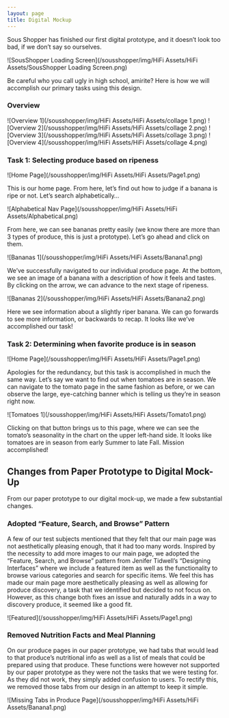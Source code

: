 ```yaml
---
layout: page
title: Digital Mockup
---
```


Sous Shopper has finished our first digital prototype, and it doesn’t look too bad, if we don’t say so ourselves.

![SousShopper Loading Screen](/sousshopper/img/HiFi Assets/HiFi Assets/SousShopper Loading Screen.png)

Be careful who you call ugly in high school, amirite? Here is how we will accomplish our primary tasks using this design.

### Overview
![Overview 1](/sousshopper/img/HiFi Assets/HiFi Assets/collage 1.png)
![Overview 2](/sousshopper/img/HiFi Assets/HiFi Assets/collage 2.png)
![Overview 3](/sousshopper/img/HiFi Assets/HiFi Assets/collage 3.png)
![Overview 4](/sousshopper/img/HiFi Assets/HiFi Assets/collage 4.png)

### Task 1: Selecting produce based on ripeness

![Home Page](/sousshopper/img/HiFi Assets/HiFi Assets/Page1.png)

This is our home page. From here, let’s find out how to judge if a banana is ripe or not. Let’s search alphabetically…

![Alphabetical Nav Page](/sousshopper/img/HiFi Assets/HiFi Assets/Alphabetical.png)

From here, we can see bananas pretty easily (we know there are more than 3 types of produce, this is just a prototype). Let’s go ahead and click on them.

![Bananas 1](/sousshopper/img/HiFi Assets/HiFi Assets/Banana1.png)

We’ve successfully navigated to our individual produce page. At the bottom, we see an image of a banana with a description of how it feels and tastes. By clicking on the arrow, we can advance to the next stage of ripeness.

![Bananas 2](/sousshopper/img/HiFi Assets/HiFi Assets/Banana2.png)

Here we see information about a slightly riper banana. We can go forwards to see more information, or backwards to recap. It looks like we’ve accomplished our task!

### Task 2: Determining when favorite produce is in season

![Home Page](/sousshopper/img/HiFi Assets/HiFi Assets/Page1.png)

Apologies for the redundancy, but this task is accomplished in much the same way. Let’s say we want to find out when tomatoes are in season. We can navigate to the tomato page in the same fashion as before, or we can observe the large, eye-catching banner which is telling us they’re in season right now.

![Tomatoes 1](/sousshopper/img/HiFi Assets/HiFi Assets/Tomato1.png)

Clicking on that button brings us to this page, where we can see the tomato’s seasonality in the chart on the upper left-hand side. It looks like tomatoes are in season from early Summer to late Fall. Mission accomplished!





## Changes from Paper Prototype to Digital Mock-Up
From our paper prototype to our digital mock-up, we made a few substantial changes.

### Adopted “Feature, Search, and Browse” Pattern
A few of our test subjects mentioned that they felt that our main page was not aesthetically pleasing enough, that it had too many words. Inspired by the necessity to add more images to our main page, we adopted the “Feature, Search, and Browse” pattern from Jenifer Tidwell’s “Designing Interfaces” where we include a featured item as well as the functionality to browse various categories and search for specific items. We feel this has made our main page more aesthetically pleasing as well as allowing for produce discovery, a task that we identified but decided to not focus on. However, as this change both fixes an issue and naturally adds in a way to discovery produce, it seemed like a good fit.

![Featured](/sousshopper/img/HiFi Assets/HiFi Assets/Page1.png)

### Removed Nutrition Facts and Meal Planning
On our produce pages in our paper prototype, we had tabs that would lead to that produce’s nutritional info as well as a list of meals that could be prepared using that produce. These functions were however not supported by our paper prototype as they were not the tasks that we were testing for. As they did not work, they simply added confusion to users. To rectify this, we removed those tabs from our design in an attempt to keep it simple.

![Missing Tabs in Produce Page](/sousshopper/img/HiFi Assets/HiFi Assets/Banana1.png)
